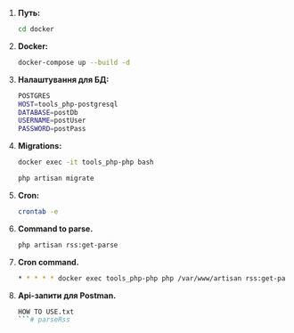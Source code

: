
1. **Путь:**

    ```bash
    cd docker
    ```

2. **Docker:**

    ```bash
    docker-compose up --build -d
    ```

3. **Налаштування для БД:**

    ```bash
    POSTGRES
    HOST=tools_php-postgresql
    DATABASE=postDb
    USERNAME=postUser
    PASSWORD=postPass
    ```

4. **Migrations:**

    ```bash
    docker exec -it tools_php-php bash
   
    php artisan migrate
    ```

5. **Cron:**

    ```bash
    crontab -e
    ```

6. **Command to parse.**

    ```bash
   php artisan rss:get-parse
    ```

7. **Cron command.**

    ```bash
    * * * * * docker exec tools_php-php php /var/www/artisan rss:get-parse >> <путь_до_проекту>/cron.log 2>&1
    ```

8. **Api-запити для Postman.**

    ```bash
    HOW TO USE.txt
    ```# parseRss
